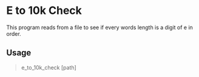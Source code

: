 # E to 10k Check

This program reads from a file to see if
every words length is a digit of e in order.

## Usage

> e_to_10k_check [path]
